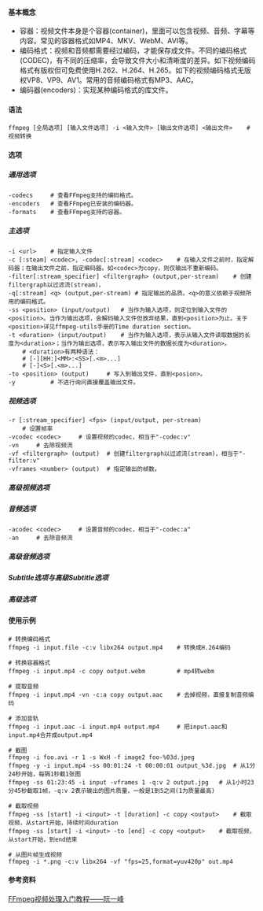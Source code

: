 #### 基本概念

- 容器：视频文件本身是个容器(container)，里面可以包含视频、音频、字幕等内容。常见的容器格式如MP4、MKV、WebM、AVI等。
- 编码格式：视频和音频都需要经过编码，才能保存成文件。不同的编码格式(CODEC)，有不同的压缩率，会导致文件大小和清晰度的差异。如下视频编码格式有版权但可免费使用H.262、H.264、H.265。如下的视频编码格式无版权VP8、VP9、AV1。常用的音频编码格式有MP3、AAC。
- 编码器(encoders)：实现某种编码格式的库文件。

#### 语法

```
ffmpeg [全局选项] [输入文件选项] -i <输入文件> [输出文件选项] <输出文件>	# 视频转换
```

#### 选项

##### 通用选项

```
-codecs		# 查看FFmpeg支持的编码格式。
-encoders	# 查看FFmpeg已安装的编码器。
-formats	# 查看FFmpeg支持的容器。
```

##### 主选项

```
-i <url>	# 指定输入文件
-c [:steam] <codec>, -codec[:stream] <codec>	# 在输入文件之前时，指定解码器；在输出文件之前，指定编码器。如<codec>为copy，则仅输出不重新编码。
-filter[:stream_specifier] <filtergraph> (output,per-stream)	# 创建filtergraph以过滤流(stream)，
-q[:stream] <q> (output,per-stream)	# 指定输出的品质。<q>的意义依赖于视频所用的编码格式。
-ss <position> (input/output)	# 当作为输入选项，则定位到输入文件的<position>。当作为输出选项，会解码输入文件但放弃结果，直到<position>为止。关于<position>详见ffmpeg-utils手册的Time duration section。
-t <duration> (input/output)	# 当作为输入选项，表示从输入文件读取数据的长度为<duration>；当作为输出选项，表示写入输出文件的数据长度为<duration>。
	# <duration>有两种语法：
	# [-][HH:]<MM>:<SS>[.<m>...]
	# [-]<S>[.<m>...]
-to <position> (output)		# 写入到输出文件，直到<posion>。
-y			# 不进行询问直接覆盖输出文件。
```

##### 视频选项

```
-r [:stream_specifier] <fps> (input/output, per-stream)
	# 设置帧率
-vcodec <codec>		# 设置视频的codec，相当于"-codec:v"
-vn		# 去除视频流
-vf <filtergraph> (output)	# 创建filtergraph以过滤流(stream)，相当于"-filter:v"
-vframes <number> (output)	# 指定输出的帧数。
```



##### 高级视频选项

##### 音频选项

```
-acodec <codec>		# 设置音频的codec，相当于"-codec:a"
-an		# 去除音频流
```



##### 高级音频选项

##### Subtitle选项与高级Subtitle选项

##### 高级选项

#### 使用示例

```
# 转换编码格式
ffmpeg -i input.file -c:v libx264 output.mp4	# 转换成H.264编码

# 转换容器格式
ffmpeg -i input.mp4 -c copy output.webm			# mp4转webm

# 提取音频
ffmpeg -i input.mp4 -vn -c:a copy output.aac	# 去掉视频，直接复制音频编码

# 添加音轨
ffmpeg -i input.aac -i input.mp4 output.mp4		# 把input.aac和input.mp4合并成output.mp4

# 截图
ffmpeg -i foo.avi -r 1 -s WxH -f image2 foo-%03d.jpeg
ffmpeg -y -i input.mp4 -ss 00:01:24 -t 00:00:01 output_%3d.jpg	# 从1分24秒开始，每隔1秒截1张图
ffmpeg -ss 01:23:45 -i input -vframes 1 -q:v 2 output.jpg	# 从1小时23分45秒截取1帧，-q:v 2表示输出的图片质量，一般是1到5之间(1为质量最高)

# 截取视频
ffmpeg -ss [start] -i <input> -t [duration] -c copy <output>	# 截取视频，从start开始，持续时间duration
ffmpeg -ss [start] -i <input> -to [end] -c copy <output>	# 截取视频，从start开始，到end结束

# 从图片帧生成视频
ffmpeg -i *.png -c:v libx264 -vf "fps=25,format=yuv420p" out.mp4
```



#### 参考资料

[FFmpeg视频处理入门教程——阮一峰](http://www.ruanyifeng.com/blog/2020/01/ffmpeg.html)